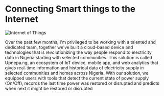 # Connecting Smart things to the Internet

![Internet of Things](https://imgur.com/5wj5rPI)

Over the past few months, I'm privileged to be working with a talented and dedicated team, together we've built a cloud-based device and technologies that is revolutionizing the way people respond to electricity data in Nigeria starting with selected communities. This solution is called Upnepa.ng, an ecosystem of IoT device, mobile app, and web analytics that gives real-time information and historical data of electricity supply in selected communities and homes across Nigeria. With our solution, we equipped users with tools that detect the current state of power supply (On/Off), records the last time power was restored or disrupted and predicts when next it might be restored or disrupted
